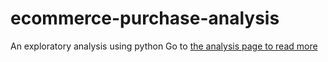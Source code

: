 # ecommerce-purchase-analysis
An exploratory analysis using python
Go to [the analysis page to read more](https://github.com/bellatrick/ecommerce-purchase-analysis/blob/main/ecommerce-purchase-analysis.ipynb)
